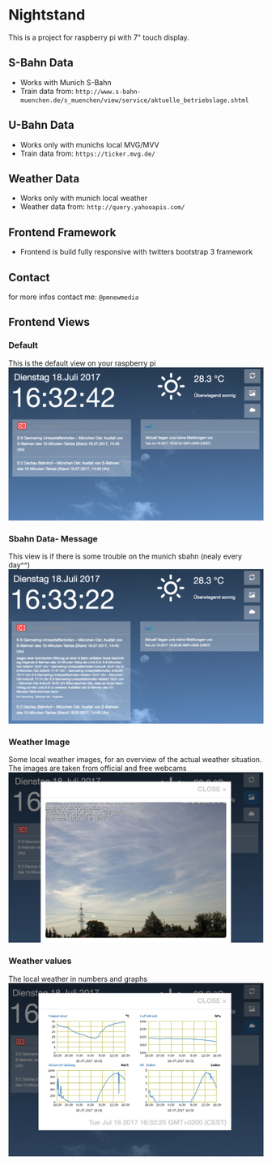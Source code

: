 # Nightstand
This is a project for raspberry pi with 7" touch display.

## S-Bahn Data
* Works with Munich S-Bahn
* Train data from: `http://www.s-bahn-muenchen.de/s_muenchen/view/service/aktuelle_betriebslage.shtml`

## U-Bahn Data
* Works only with munichs local MVG/MVV
* Train data from: `https://ticker.mvg.de/`

## Weather Data
* Works only with munich local weather
* Weather data from: `http://query.yahooapis.com/`

## Frontend Framework
* Frontend is build fully responsive with twitters bootstrap 3 framework


## Contact
for more infos contact me: `@pmnewmedia`


## Frontend Views
### Default 
This is the default view on your raspberry pi
![Default-View](https://github.com/dkoehl/nightstand/blob/master/_screenshots_/default_view.png)


### Sbahn Data- Message 
This view is if there is some trouble on the munich sbahn (nealy every day^^)
![SbahnMessage-View](https://github.com/dkoehl/nightstand/blob/master/_screenshots_/message_view.png)

### Weather Image 
Some local weather images, for an overview of the actual weather situation. The images are taken from official and free webcams
![WeatherImage-View](https://github.com/dkoehl/nightstand/blob/master/_screenshots_/weatherimage_view.png)

### Weather values
The local weather in numbers and graphs
![WeatherValue-View](https://github.com/dkoehl/nightstand/blob/master/_screenshots_/weathervalue_view.png)